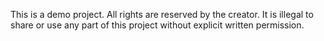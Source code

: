 This is a demo project. All rights are reserved by the creator. It is illegal to share or use any part of this project without explicit written permission.
